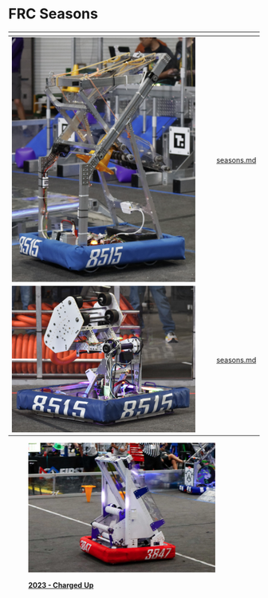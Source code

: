 # FRC Seasons



<table data-card-size="large" data-view="cards"><thead><tr><th align="center"></th><th data-hidden></th><th data-hidden></th><th data-hidden data-card-target data-type="content-ref"></th></tr></thead><tbody><tr><td align="center"><img src="../.gitbook/assets/image (2) (1) (1).png" alt="" data-size="original"></td><td></td><td></td><td><a href="seasons.md">seasons.md</a></td></tr><tr><td align="center"><img src="../.gitbook/assets/image (1) (1) (1).png" alt="" data-size="original"></td><td></td><td></td><td><a href="seasons.md">seasons.md</a></td></tr></tbody></table>

<figure><img src="../.gitbook/assets/2023 X-Ray Robot.PNG" alt="" width="375"><figcaption><p><a href="2023-charged-up.md"><strong>2023 - Charged</strong> </a><a href="2023-charged-up.md"><strong>Up</strong></a></p></figcaption></figure>
